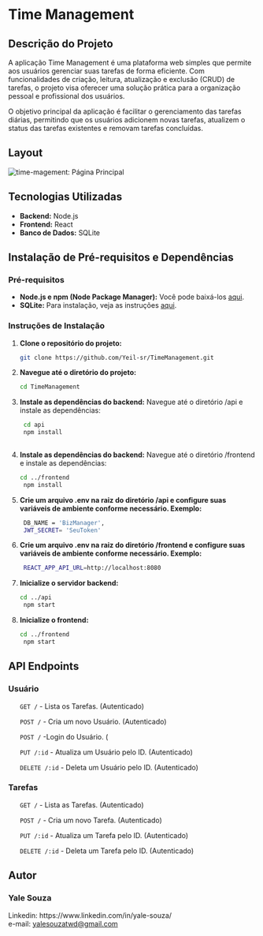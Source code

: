 # Time Management

## Descrição do Projeto

A aplicação Time Management é uma plataforma web simples que permite aos usuários gerenciar suas tarefas de forma eficiente. Com funcionalidades de criação, leitura, atualização e exclusão (CRUD) de tarefas, o projeto visa oferecer uma solução prática para a organização pessoal e profissional dos usuários.

O objetivo principal da aplicação é facilitar o gerenciamento das tarefas diárias, permitindo que os usuários adicionem novas tarefas, atualizem o status das tarefas existentes e removam tarefas concluídas.

<h2>Layout</h2>
<div>
<img src="https://github.com/user-attachments/assets/85447848-b996-4a83-a482-3b44b91e4eef" alt="time-magement: Página Principal">
</div>

## Tecnologias Utilizadas

- **Backend:** Node.js
- **Frontend:** React
- **Banco de Dados:** SQLite

## Instalação de Pré-requisitos e Dependências

### Pré-requisitos

- **Node.js e npm (Node Package Manager):** Você pode baixá-los [aqui](https://nodejs.org/).
- **SQLite:** Para instalação, veja as instruções [aqui](https://www.sqlite.org/download.html).

### Instruções de Instalação

1. **Clone o repositório do projeto:**

   ```bash
   git clone https://github.com/Yeil-sr/TimeManagement.git

2. **Navegue até o diretório do projeto:**

   ```bash
   cd TimeManagement

3. **Instale as dependências do backend:**
Navegue até o diretório /api e instale as dependências:


   ```bash
    cd api
    npm install
  

4. **Instale as dependências do backend:**
Navegue até o diretório /frontend e instale as dependências:

   ```bash
   cd ../frontend
    npm install

4. **Crie um arquivo .env na raiz do diretório /api e configure suas variáveis de ambiente conforme necessário. Exemplo:**


   ```bash
    DB_NAME = 'BizManager',
    JWT_SECRET= 'SeuToken'
   

5. **Crie um arquivo .env na raiz do diretório /frontend e configure suas variáveis de ambiente conforme necessário. Exemplo:**


   ```bash
    REACT_APP_API_URL=http://localhost:8080
   

6. **Inicialize o servidor backend:**

   ```bash
   cd ../api
    npm start

7. **Inicialize o frontend:**

   ```bash
   cd ../frontend
    npm start

<h2>API Endpoints</h2>
<h3>Usuário</h3>
<ul>
  <p><code>GET /</code> - Lista os Tarefas. (Autenticado)</li>
  <p><code>POST /</code> - Cria um novo Usuário. (Autenticado)</li>
   <p><code>POST /</code> -Login do Usuário. (</li>
  <p><code>PUT /:id</code> - Atualiza um Usuário pelo ID. (Autenticado)</p>
  <p><code>DELETE /:id</code> - Deleta um Usuário pelo ID. (Autenticado)</p>
</ul>
<h3>Tarefas</h3>
<ul>
  <p><code>GET /</code> - Lista as Tarefas. (Autenticado)</li>
  <p><code>POST /</code> - Cria um novo Tarefa. (Autenticado)</li>
  <p><code>PUT /:id</code> - Atualiza um Tarefa pelo ID. (Autenticado)</p>
  <p><code>DELETE /:id</code> - Deleta um Tarefa pelo ID. (Autenticado)</p>
</ul>

## Autor ##
<h3>Yale Souza</h3>
 Linkedin:
https://www.linkedin.com/in/yale-souza/
<br>
 e-mail: 
<a href="#!">yalesouzatwd@gmail.com</a>



